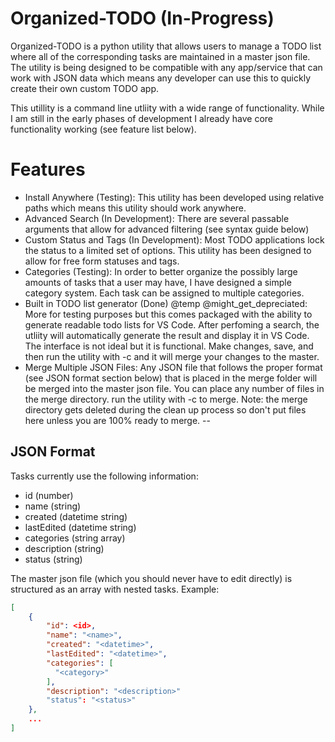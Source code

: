 # Organized-TODO (In-Progress)
Organized-TODO is a python utility that allows users to manage a TODO list where all of the corresponding tasks are maintained in a master json file. The utility is being designed to be compatible with any app/service that can work with JSON data which means any developer can use this to quickly create their own custom TODO app.

This utillity is a command line utliity with a wide range of functionality. While I am still in the early phases of development I already have core functionality working (see feature list below).

# Features
  - Install Anywhere (Testing):
    This utility has been developed using relative paths which means this utility should work anywhere.
  - Advanced Search (In Development):
    There are several passable arguments that allow for advanced filtering (see syntax guide below)
  - Custom Status and Tags (In Development):
    Most TODO applications lock the status to a limited set of options. This utility has been designed to allow for free form statuses and 
    tags.
  - Categories (Testing):
    In order to better organize the possibly large amounts of tasks that a user may have, I have designed a simple category system. Each 
    task can be assigned to multiple categories.
  - Built in TODO list generator (Done) @temp @might_get_depreciated:
    More for testing purposes but this comes packaged with the ability to generate readable todo lists for VS Code. After perfoming a 
    search, the utliity will automatically generate the result and display it in VS Code. The interface is not ideal but it is functional.
    Make changes, save, and then run the utility with -c and it will merge your changes to the master.
  - Merge Multiple JSON Files:
    Any JSON file that follows the proper format (see JSON format section below) that is placed in the merge folder will be merged into the 
    master json file. You can place any number of files in the merge directory. run the utility with -c to merge. Note: the merge directory
    gets deleted during the clean up process so don't put files here unless you are 100% ready to merge.
--

## JSON Format

Tasks currently use the following information:
- id (number)
- name (string)
- created (datetime string)
- lastEdited (datetime string)
- categories (string array)
- description (string)
- status (string)

The master json file (which you should never have to edit directly) is structured as an array with nested tasks.
Example:
```JSON
[
    {
        "id": <id>,
        "name": "<name>",
        "created": "<datetime>",
        "lastEdited": "<datetime>",
        "categories": [
          "<category>"
        ],
        "description": "<description>"
        "status": "<status>"
    },
    ...
]
```
